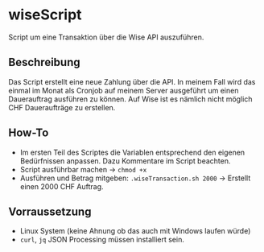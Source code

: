 # wiseScript
Script um eine Transaktion über die Wise API auszuführen.


## Beschreibung
Das Script erstellt eine neue Zahlung über die API. In meinem Fall wird das einmal im Monat als Cronjob auf meinem Server ausgeführt um einen Dauerauftrag ausführen zu können.
Auf Wise ist es nämlich nicht möglich CHF Daueraufträge zu erstellen.

## How-To
- Im ersten Teil des Scriptes die Variablen entsprechend den eigenen Bedürfnissen anpassen. Dazu Kommentare im Script beachten.
- Script ausführbar machen -> `chmod +x`
- Ausführen und Betrag mitgeben: `.wiseTransaction.sh 2000` -> Erstellt einen 2000 CHF Auftrag.

## Vorraussetzung
- Linux System (keine Ahnung ob das auch mit Windows laufen würde)
- `curl`, `jq` JSON Processing müssen installiert sein.
